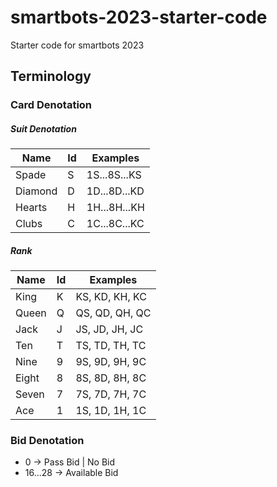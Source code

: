 # smartbots-2023-starter-code

Starter code for smartbots 2023

## Terminology

### Card Denotation

##### Suit Denotation

| Name    | Id  | Examples     |
| ------- | --- | ------------ |
| Spade   | S   | 1S...8S...KS |
| Diamond | D   | 1D...8D...KD |
| Hearts  | H   | 1H...8H...KH |
| Clubs   | C   | 1C...8C...KC |

##### Rank

| Name  | Id  | Examples       |
| ----- | --- | -------------- |
| King  | K   | KS, KD, KH, KC |
| Queen | Q   | QS, QD, QH, QC |
| Jack  | J   | JS, JD, JH, JC |
| Ten   | T   | TS, TD, TH, TC |
| Nine  | 9   | 9S, 9D, 9H, 9C |
| Eight | 8   | 8S, 8D, 8H, 8C |
| Seven | 7   | 7S, 7D, 7H, 7C |
| Ace   | 1   | 1S, 1D, 1H, 1C |

### Bid Denotation

- 0 -> Pass Bid | No Bid
- 16...28 -> Available Bid
